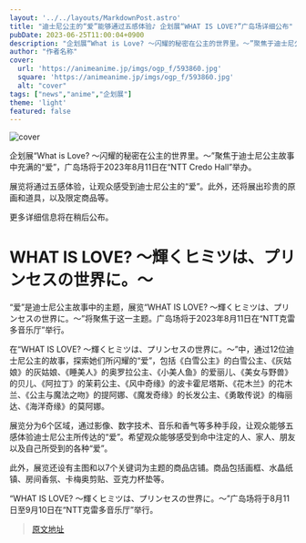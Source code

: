 ```yaml
---
layout: '../../layouts/MarkdownPost.astro'
title: "迪士尼公主的“爱”能够通过五感体验♪ 企划展“WHAT IS LOVE?”广岛场详细公布"
pubDate: 2023-06-25T11:00:04+0900
description: "企划展“What is Love? ～闪耀的秘密在公主的世界里。～”聚焦于迪士尼公主故事中充满的“爱”，广岛场将于2023年8月11日在“NTT Credo Hall”举办。"
author: "作者名称"
cover:
  url: 'https://animeanime.jp/imgs/ogp_f/593860.jpg'
  square: 'https://animeanime.jp/imgs/ogp_f/593860.jpg'
  alt: "cover"
tags: ["news","anime","企划展"]
theme: 'light'
featured: false
---
```


![cover](https://animeanime.jp/imgs/ogp_f/593860.jpg)

企划展“What is Love? ～闪耀的秘密在公主的世界里。～”聚焦于迪士尼公主故事中充满的“爱”，广岛场将于2023年8月11日在“NTT Credo Hall”举办。

展览将通过五感体验，让观众感受到迪士尼公主的“爱”。此外，还将展出珍贵的原画和道具，以及限定商品等。

更多详细信息将在稍后公布。

# WHAT IS LOVE? ～輝くヒミツは、プリンセスの世界に。～

“爱”是迪士尼公主故事中的主题，展览“WHAT IS LOVE? ～輝くヒミツは、プリンセスの世界に。～”将聚焦于这一主题。广岛场将于2023年8月11日在“NTT克雷多音乐厅”举行。

在“WHAT IS LOVE? ～輝くヒミツは、プリンセスの世界に。～”中，通过12位迪士尼公主的故事，探索她们所闪耀的“爱”，包括《白雪公主》的白雪公主、《灰姑娘》的灰姑娘、《睡美人》的奥罗拉公主、《小美人鱼》的爱丽儿、《美女与野兽》的贝儿、《阿拉丁》的茉莉公主、《风中奇缘》的波卡霍尼塔斯、《花木兰》的花木兰、《公主与魔法之吻》的提阿娜、《魔发奇缘》的长发公主、《勇敢传说》的梅丽达、《海洋奇缘》的莫阿娜。

展览分为6个区域，通过影像、数字技术、音乐和香气等多种手段，让观众能够五感体验迪士尼公主所传达的“爱”。希望观众能够感受到命中注定的人、家人、朋友以及自己所受到的各种“爱”。

此外，展览还设有主图和以7个关键词为主题的商品店铺。商品包括画框、水晶纸镇、房间香氛、卡梅奥剪贴、亚克力杯垫等。

“WHAT IS LOVE? ～輝くヒミツは、プリンセスの世界に。～”广岛场将于8月11日至9月10日在“NTT克雷多音乐厅”举行。

>[原文地址](https://animeanime.jp/article/2023/06/25/78153.html)  